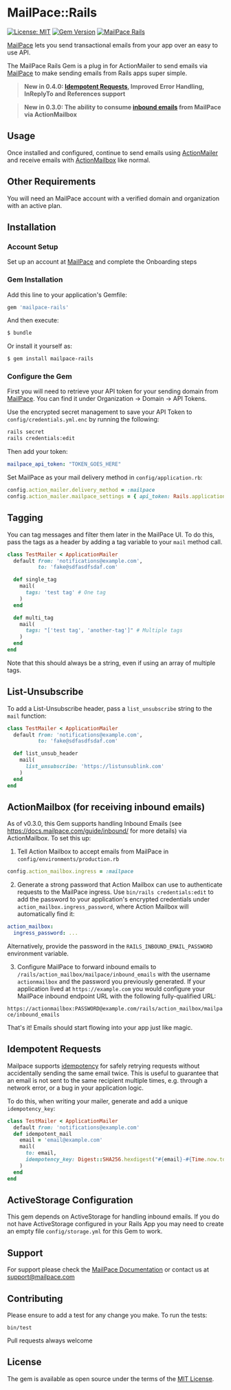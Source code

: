 # MailPace::Rails

[![License: MIT](https://img.shields.io/badge/License-MIT-green.svg)](https://opensource.org/licenses/MIT)
[![Gem Version](https://badge.fury.io/rb/mailpace-rails.svg)](https://badge.fury.io/rb/mailpace-rails)
[![MailPace Rails](https://circleci.com/gh/mailpace/mailpace-rails.svg?style=svg)](https://app.circleci.com/pipelines/github/mailpace/mailpace-rails)

[MailPace](https://mailpace.com) lets you send transactional emails from your app over an easy to use API.

The MailPace Rails Gem is a plug in for ActionMailer to send emails via [MailPace](https://mailpace.com) to make sending emails from Rails apps super simple.

> **New in 0.4.0: [Idempotent Requests](https://docs.mailpace.com/guide/idempotency/), Improved Error Handling, InReplyTo and References support**

> **New in 0.3.0: The ability to consume [inbound emails](https://docs.mailpace.com/guide/inbound/) from MailPace via ActionMailbox**

##  Usage

Once installed and configured, continue to send emails using [ActionMailer](https://guides.rubyonrails.org/action_mailer_basics.html) and receive emails with [ActionMailbox](https://edgeguides.rubyonrails.org/action_mailbox_basics.html) like normal.

## Other Requirements

You will need an MailPace account with a verified domain and organization with an active plan.

## Installation

### Account Setup 

Set up an account at [MailPace](https://app.mailpace.com/users/sign_up) and complete the Onboarding steps

### Gem Installation

Add this line to your application's Gemfile:

```ruby
gem 'mailpace-rails'
```

And then execute:
```bash
$ bundle
```

Or install it yourself as:
```bash
$ gem install mailpace-rails
```

### Configure the Gem

First you will need to retrieve your API token for your sending domain from [MailPace](https://app.mailpace.com). You can find it under Organization -> Domain -> API Tokens.

Use the encrypted secret management to save your API Token to `config/credentials.yml.enc` by running the following:

```bash
rails secret
rails credentials:edit
```

Then add your token:

```yaml
mailpace_api_token: "TOKEN_GOES_HERE"
```

Set MailPace as your mail delivery method in `config/application.rb`:

```ruby
config.action_mailer.delivery_method = :mailpace
config.action_mailer.mailpace_settings = { api_token: Rails.application.credentials.mailpace_api_token }
```

## Tagging

You can tag messages and filter them later in the MailPace UI. To do this, pass the tags as a header by adding a tag variable to your `mail` method call.

```ruby
class TestMailer < ApplicationMailer
  default from: 'notifications@example.com',
          to: 'fake@sdfasdfsdaf.com'

  def single_tag
    mail(
      tags: 'test tag' # One tag
    )
  end

  def multi_tag
    mail(
      tags: "['test tag', 'another-tag']" # Multiple tags
    )
  end
end
```

Note that this should always be a string, even if using an array of multiple tags.

## List-Unsubscribe

To add a List-Unsubscribe header, pass a `list_unsubscribe` string to the `mail` function:

```ruby
class TestMailer < ApplicationMailer
  default from: 'notifications@example.com',
          to: 'fake@sdfasdfsdaf.com'

  def list_unsub_header
    mail(
      list_unsubscribe: 'https://listunsublink.com'
    )
  end
end
```

## ActionMailbox (for receiving inbound emails)

As of v0.3.0, this Gem supports handling Inbound Emails (see https://docs.mailpace.com/guide/inbound/ for more details) via ActionMailbox. To set this up:

1. Tell Action Mailbox to accept emails from MailPace in `config/environments/production.rb`

```ruby
config.action_mailbox.ingress = :mailpace
```

2. Generate a strong password that Action Mailbox can use to authenticate requests to the MailPace ingress.
Use `bin/rails credentials:edit` to add the password to your application's encrypted credentials under `action_mailbox.ingress_password`, where Action Mailbox will automatically find it:

```yaml
action_mailbox:
  ingress_password: ...
```

Alternatively, provide the password in the `RAILS_INBOUND_EMAIL_PASSWORD` environment variable.

3. Configure MailPace to forward inbound emails to `/rails/action_mailbox/mailpace/inbound_emails` with the username `actionmailbox` and the password you previously generated. If your application lived at `https://example.com` you would configure your MailPace inbound endpoint URL with the following fully-qualified URL:

`https://actionmailbox:PASSWORD@example.com/rails/action_mailbox/mailpace/inbound_emails`

That's it! Emails should start flowing into your app just like magic.

## Idempotent Requests

Mailpace supports [idempotency](https://docs.mailpace.com/guide/idempotency) for safely retrying requests without accidentally sending the same email twice. This is useful to guarantee that an email is not sent to the same recipient multiple times, e.g. through a network error, or a bug in your application logic.

To do this, when writing your mailer, generate and add a unique `idempotency_key`:

```ruby
class TestMailer < ApplicationMailer
  default from: 'notifications@example.com'
  def idempotent_mail
    email = 'email@example.com'
    mail(
      to: email,
      idempotency_key: Digest::SHA256.hexdigest("#{email}-#{Time.now.to_i / 3600}")
    )
  end
end
```

## ActiveStorage Configuration

This gem depends on ActiveStorage for handling inbound emails. If you do not have ActiveStorage configured in your Rails App you may need to create an empty file `config/storage.yml` for this Gem to work. 

## Support

For support please check the [MailPace Documentation](https://docs.mailpace.com)  or contact us at support@mailpace.com

## Contributing

Please ensure to add a test for any change you make. To run the tests:

`bin/test`

Pull requests always welcome

## License
The gem is available as open source under the terms of the [MIT License](https://opensource.org/licenses/MIT).
